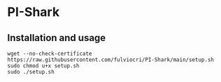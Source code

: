 # PI-Shark

## Installation and usage
```
wget --no-check-certificate https://raw.githubusercontent.com/fulviocri/PI-Shark/main/setup.sh
sudo chmod u+x setup.sh
sudo ./setup.sh
```
